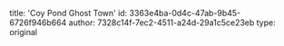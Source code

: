 title: 'Coy Pond Ghost Town'
id: 3363e4ba-0d4c-47ab-9b45-6726f946b664
author: 7328c14f-7ec2-4511-a24d-29a1c5ce23eb
type: original
